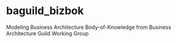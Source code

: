 # baguild_bizbok
Modeling Business Architecture Body-of-Knowledge from Business Architecture Guild Working Group
